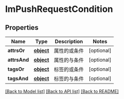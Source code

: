 # ImPushRequestCondition

## Properties
Name | Type | Description | Notes
------------ | ------------- | ------------- | -------------
**attrsOr** | [**object**](.md) | 属性的或条件 | [optional] 
**attrsAnd** | [**object**](.md) | 属性的与条件 | [optional] 
**tagsOr** | [**object**](.md) | 标签的或条件 | [optional] 
**tagsAnd** | [**object**](.md) | 标签的与条件 | [optional] 

[[Back to Model list]](../README.md#documentation-for-models) [[Back to API list]](../README.md#documentation-for-api-endpoints) [[Back to README]](../README.md)


